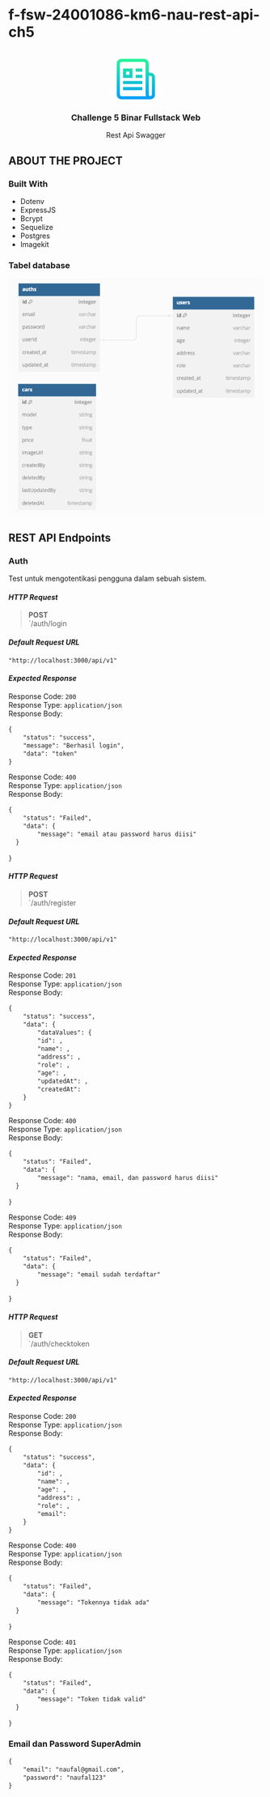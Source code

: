 # f-fsw-24001086-km6-nau-rest-api-ch5
<div id="top"></div>

<br />
<div align="center">
    <img src="docs/logo_rm.png" alt="Logo" width="80" height="80">
  </a>

  <h3 align="center">Challenge 5 Binar Fullstack Web</h3>

  <p align="center">Rest Api Swagger</p>
</div>


## ABOUT THE PROJECT


### Built With

- Dotenv
- ExpressJS
- Bcrypt
- Sequelize
- Postgres
- Imagekit


### Tabel database

![erd](docs/dbdiagram.png)

## REST API Endpoints
### Auth

Test untuk mengotentikasi pengguna dalam sebuah sistem.

#### *HTTP Request*
> **POST**   
> `/auth/login
> 

#### *Default Request URL*

    "http://localhost:3000/api/v1"

#### *Expected Response*
Response Code: `200`  
Response Type: `application/json`  
Response Body:  

    {
	    "status": "success",
	    "message": "Berhasil login",
        "data": "token"
    }

Response Code: `400`  
Response Type: `application/json`  
Response Body:  

    {
	    "status": "Failed",
	    "data": {
    		"message": "email atau password harus diisi"
	  }
 
    }

#### *HTTP Request*
> **POST**   
> `/auth/register
>

#### *Default Request URL*

    "http://localhost:3000/api/v1"

#### *Expected Response*
Response Code: `201`  
Response Type: `application/json`  
Response Body:  

    {
	    "status": "success",
	    "data": {
     		"dataValues": {
      		"id": ,
      		"name": ,
      		"address": ,
      		"role": ,
      		"age": ,
      		"updatedAt": ,
      		"createdAt": 
	    }
    }

Response Code: `400`  
Response Type: `application/json`  
Response Body:  

    {
	    "status": "Failed",
	    "data": {
    		"message": "nama, email, dan password harus diisi"
	  }
 
    }

Response Code: `409`  
Response Type: `application/json`  
Response Body:  

    {
	    "status": "Failed",
	    "data": {
    		"message": "email sudah terdaftar"
	  }
 
    }

#### *HTTP Request*
> **GET**   
> `/auth/checktoken
>

#### *Default Request URL*

    "http://localhost:3000/api/v1"

#### *Expected Response*
Response Code: `200`  
Response Type: `application/json`  
Response Body:  

    {
	    "status": "success",
	    "data": {
     		"id": ,
    		"name": ,
    		"age": ,
    		"address": ,
    		"role": ,
    		"email": 
	    }
    }

Response Code: `400`  
Response Type: `application/json`  
Response Body:  

    {
	    "status": "Failed",
	    "data": {
    		"message": "Tokennya tidak ada"
	  }
 
    }

Response Code: `401`  
Response Type: `application/json`  
Response Body:  

    {
	    "status": "Failed",
	    "data": {
    		"message": "Token tidak valid"
	  }
 
    }

### Email dan Password SuperAdmin

    {
	    "email": "naufal@gmail.com",
	    "password": "naufal123"
    }



  



